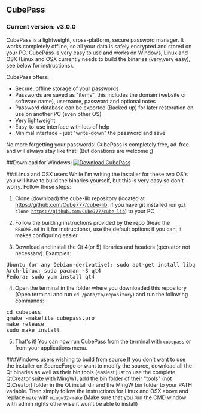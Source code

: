 ## CubePass
### Current version: v3.0.0

CubePass is a lightweight, cross-platform, secure password manager. It works completely offline, so all your data is safely encrypted and stored on your PC. CubePass is very easy to use and works on Windows, Linux and OSX (Linux and OSX currently needs to build the binaries (very,very easy), see below for instructions).

CubePass offers:
* Secure, offline storage of your passwords
* Passwords are saved as "items", this includes the domain (website or software name), username, password and optional notes
* Password database can be exported (Backed up) for later restoration on use on another PC (even other OS)
* Very lightweight
* Easy-to-use interface with lots of help
* Minimal interface - just "write-down" the password and save

No more forgetting your passwords! CubePass is completely free, ad-free and will always stay like that! (But donations are welcome ;)

##Download for Windows:
[![Download CubePass](https://a.fsdn.com/con/app/sf-download-button)](https://sourceforge.net/projects/cubepass/files/latest/download)

###Linux and OSX users
While I'm writing the installer for these two OS's you will have to build the binaries yourself, but this is very easy so don't worry. Follow these steps:

1. Clone (download) the cube-lib repository (located at https://github.com/Cube777/cube-lib, if you have git installed run <code>git clone https://github.com/Cube777/cube-lib</code>) to your PC

2. Follow the building instructions provided by the repo (Read the <code>README.md</code> in it for instructions), use the default options if you can, it makes configuring easier

3. Download and install the Qt 4(or 5) libraries and headers (qtcreator not necessary). Examples:
<pre>Ubuntu (or any Debian-derivative): sudo apt-get install libqt4-dev libqt4-dev-bin qt4-qmake
Arch-linux: sudo pacman -S qt4
Fedora: sudo yum install qt4
</pre>

4. Open the terminal in the folder where you downloaded this repository (Open terminal and run <code>cd /path/to/repository</code>) and run the following commands:
<pre>
cd cubepass
qmake -makefile cubepass.pro
make release
sudo make install
</pre>
5. That's it! You can now run CubePass from the terminal with <code>cubepass</code> or from your applications menu.

###Windows users wishing to build from source
If you don't want to use the installer on SourceForge or want to modify the source, download all the Qt binaries as well as their bin tools (easiest just to use the complete QtCreator suite with MingW), add the bin folder of their "tools" (not QtCreator) folder in the Qt install dir and the MingW bin folder to your PATH variable. Then simply follow the instructions for Linux and OSX above and replace <code>make</code> with <code>mingw32-make</code> (Make sure that you run the CMD window with admin rights otherwise it won't be able to install)
